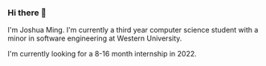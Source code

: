 ### Hi there 👋

I'm Joshua Ming. I'm currently a third year computer science student with a minor in software engineering at Western University. 

I'm currently looking for a 8-16 month internship in 2022. 
<!--
**joshming/joshming** is a ✨ _special_ ✨ repository because its `README.md` (this file) appears on your GitHub profile.

Here are some ideas to get you started:

- 🔭 I’m currently working on ...
- 🌱 I’m currently learning ...
- 👯 I’m looking to collaborate on ...
- 🤔 I’m looking for help with ...
- 💬 Ask me about ...
- 📫 How to reach me: ...
- 😄 Pronouns: ...
- ⚡ Fun fact: ...
-->
